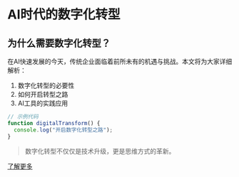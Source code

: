 # AI时代的数字化转型

## 为什么需要数字化转型？

在AI快速发展的今天，传统企业面临着前所未有的机遇与挑战。本文将为大家详细解析：

1. 数字化转型的必要性
2. 如何开启转型之路
3. AI工具的实践应用

```js
// 示例代码
function digitalTransform() {
  console.log("开启数字化转型之路");
}
```

> 数字化转型不仅仅是技术升级，更是思维方式的革新。

[了解更多](/articles/digital-transform)

